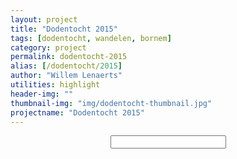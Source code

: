 ```yaml
---
layout: project
title: "Dodentocht 2015"
tags: [dodentocht, wandelen, bornem]
category: project
permalink: dodentocht-2015
alias: [/dodentocht/2015]
author: "Willem Lenaerts"
utilities: highlight
header-img: ""
thumbnail-img: "img/dodentocht-thumbnail.jpg"
projectname: "Dodentocht 2015"
---
```

<link rel="stylesheet" type="text/css" href="/css/projects/dodentocht/dodentocht.css" />

<script src="/js/highcharts/highcharts.js"></script>
<script src="/js/highcharts/highcharts-more.js"></script>
<script src="/js/Chart/Chart.min.js"></script>

<script src="/js/dodentocht/dodentocht.js"></script>

<script src="/js/moment/moment.js"></script>

<!--YUI Autocomplete-->
<script src="http://yui.yahooapis.com/3.18.1/build/yui/yui-min.js"></script>

<script>
  namen = {{site.data.dodentocht.namen | jsonify}}
  km = {{site.data.dodentocht.km | jsonify}}
  posts = {{site.data.dodentocht.posts | jsonify}}
  opgaves = {{site.data.dodentocht.opgaves | jsonify}}
  inrace = {{site.data.dodentocht.inrace | jsonify}}
  participants = {{site.data.dodentocht.participants | jsonify}}
  gemiddelde =  {{site.data.dodentocht.gemiddelde | jsonify}}
</script>

<script>
    $(window).load(function() {
        // When the page has loaded
        $("body").css("visibility",'visible')
    });
    $(document).ready(function(){
        // Is er al een zoekopdracht gebeurd?
        search = 0
        
        // Define color variables
        // Define color schemes (equivalent to scss file)
        white = "rgba(255, 255, 255, 0.9)";
        neutral_color = "rgba(214, 213, 213, 1)";
        neutral_color_opac = "rgba(214, 213, 213, 0.2)";
        your_name_color = "rgba(130, 201, 119, 1)";
        your_name_color_opac= "rgba(130, 201, 119, 0.2)";
        your_name_color_opac_2= "rgba(130, 201, 119, 0.7)";
        comp_name_color = "rgba(110, 177, 210, 1)";
        comp_name_color_opac = "rgba(110, 177, 210, 0.2)";
        comp_name_color_opac_2 = "rgba(110, 177, 210, 0.7)";

        colors_neutral = [neutral_color,neutral_color_opac];
        colors_your_name = [your_name_color,your_name_color_opac];
        colors_comp_name = [comp_name_color,comp_name_color_opac];
    
        colors = [colors_your_name,colors_comp_name];        
        
        $(window).resize(function(){
            // Now produce css so that form is centered
            if (search == 0) { // Initiele scherm
                // Vertical center input
                $("#input_row").css("margin-top",($(window).height() - $("#input_row").height())/2)
                
                // $('#input_naam').css({
                //     position:'absolute',
                //     left:($("#input_naam_wrapper").outerWidth()
                //             - $('#input_naam').outerWidth())/2,
                //     top: ($(window).height()
                //             - $('#input_naam').outerHeight())/2
                // });
            } else {
                // Redraw charts only for medium and large screens
                
                if ($(window).width() > 992) {
                    $("#radar_chart").remove()
                    x = document.createElement("CANVAS");
                    x.id = "radar_chart"
                    document.getElementById("radar_chart_wrapper").appendChild(x)
                    
                    x.getContext("2d").canvas.height = $("#dodentocht_table_body").height();
                    x.getContext("2d").canvas.width = 0.8*$("#radar_chart_wrapper").width();
                    
                    $("#radar_chart").addClass("chart-color")
                    $("#radar_chart").css("margin-top",$("#dodentocht_table_head").height())
                    createRadarchart(colors,speed,speed_comp,posts)
                    
                    // Create Line Chart
                    $("#line_chart").remove()
                    x = document.createElement("CANVAS");
                    x.id = "line_chart"
                    document.getElementById("line_chart_wrapper").appendChild(x)
            
                    x.getContext("2d").canvas.height = $("#dodentocht_table_body").height();
                    x.getContext("2d").canvas.width = 0.8*$("#line_chart_wrapper").width();
                    
                    $("#line_chart").addClass("chart-color")
                    $("#line_chart").css("margin-top",$("#dodentocht_table_head").height())
                    createLinechart(colors,time_graph,time_graph_comp)                    
                }

            }
        });

        // To initially run the function:
        $(window).resize();

        // Add 3 attributes to input form (this eliminates need for label to ask for "name?")
        $('#input_naam').attr("value","Naam?");
        $('#input_naam').attr("onfocus","make_blank(this);");
        $('#input_naam').attr("onblur","restore_placeholder(this);");

        // Add 3 attributes to input form (this eliminates need for label to ask for "name?")
        $('#input_naam_comp').attr("value","Gemiddeld");
        $('#input_naam_comp').attr("onfocus","make_blank(this);");
        $('#input_naam_comp').attr("onblur","restore_placeholder_comp(this);");

        // HTML template string
        var nameTemplate =
                '<div class="autocomplete_results">' +
                '{naam}' +
                '</div>';

        YUI().use('autocomplete', 'autocomplete-filters', 'autocomplete-highlighters', function (Y) {
            function nameFormatter(query, results) {
                // Iterate over the array of name result objects and return an
                // array of HTML strings.
                return Y.Array.map(results, function (result) {
                    var naam = result.raw;

                    // Use string substitution to fill out the name template and
                    // return an HTML string for this result.
                    return Y.Lang.sub(nameTemplate, {
                        naam: naam
                    });
                });
            }
            Y.one('#input_naam').plug(Y.Plugin.AutoComplete, {
                resultFormatter : nameFormatter,
                resultFilters    : 'phraseMatch',
                resultHighlighter: 'phraseMatch',
                source           : namen,
                maxResults: 5,
                minQueryLength: 3
            });

            Y.one('#input_naam_comp').plug(Y.Plugin.AutoComplete, {
                resultFormatter : nameFormatter,
                resultFilters    : 'phraseMatch',
                resultHighlighter: 'phraseMatch',
                source           : namen,
                maxResults: 5,
                minQueryLength: 3
            });
            
    });
});
</script>
<script>
function naamClick() {
    // Check if names in library
    names_selected = [$("#input_naam").val(),$("#input_naam_comp").val()]
    
    if (namen.indexOf(names_selected[0]) == -1) {
        return;
    }  
    
    if (names_selected[1] != "Gemiddeld") {
        if (namen.indexOf(names_selected[1]) == -1) {
            return;
        }  
    }
    
    // Hide everything
    $("#wrapper").hide()
    $("#wrapper").show()
    
    // Input boxes
    $("#input_naam_wrapper").removeClass("col-lg-offset-0")
    $("#input_naam_wrapper").removeClass("col-lg-12")
    $("#input_naam_wrapper").addClass("col-lg-6")
    
    if (search == 0) {
        $("#input_naam_wrapper").addClass("input-naam-text-align")
    }
    
    // Reposition input_naam
    $("#input_row").css("margin-top",50)
    $('#input_naam_comp_wrapper').show()
    
    // vs.
    $("#vs").show()
    
    // CSS everything
    javascript_css()
    
    // Show results    
    $("#gauge_chart_row").show();
    
    names_selected = [$("#input_naam").val(),$("#input_naam_comp").val()]

    // Get data via AJAX call
    // Naam
    naam_index = namen.indexOf(names_selected[0])
    
    url_select = "http://www.sway-blog.be/data/dodentocht/namen/" + String(naam_index) + ".json"
    ajax_call_select = $.ajax({
      url: url_select,
      dataType: 'json',
      crossDomain: true, // enable this
    })
    
    // naam_comp
    if (names_selected[1] != "Gemiddeld") {
        naam_comp_index = namen.indexOf(names_selected[1])
        url_select_comp = "http://www.sway-blog.be/data/dodentocht/namen/" + String(naam_comp_index) + ".json"
        ajax_call_select_comp = $.ajax({
          url: url_select_comp,
          dataType: 'json',
          crossDomain: true, // enable this
        })           
    } else {
        ajax_call_select_comp = ""
    }
    // Als data binnen is
   $.when(ajax_call_select,ajax_call_select_comp).done(function(data1,data2){
        // Naam data
        names_selected_position = [data1[0]["position"],0]
        time_total = data1[0]["time_total"]
        speed_total = data1[0]["speed_total"]
        time = data1[0]["time"]
        time_graph = data1[0]["time_graph"]
        speed = data1[0]["speed"]
        
        // Comp data
        if (data2 != "") {
            names_selected_position[1] = data2[0]["position"]
            time_comp_total = data2[0]["time_total"]
            speed_comp_total = data2[0]["speed_total"]
            time_comp = data2[0]["time"]
            time_graph_comp = data2[0]["time_graph"]
            speed_comp = data2[0]["speed"]            
        }
        
        // Gemiddeld
        else {
            time_comp_total = gemiddelde["time_total"]
            speed_comp_total = gemiddelde["speed_total"]
            
            // Voor gemiddelde time_comp berekenen
            time_graph_comp = jQuery.extend(true, [], gemiddelde["time_graph"]);
            time_graph_comp[0] = time_graph[0]
            
            time_comp = []
            time_comp.push(time[0])
            
            for (i=1;i<time.length;i++) {
                
                time_graph_comp_string_i = moment((moment(time_graph_comp[i-1]).unix() + time_graph_comp[i]/Math.pow(10, 9))*1000)
                time_graph_comp[i] = time_graph_comp_string_i.format("YYYY-MM-DDTHH:mm:ss")
                time_comp.push(time_graph_comp_string_i.format("HH:mm"))
            }
            
            speed_comp = jQuery.extend(true, [], gemiddelde["speed"]);
        }
        // Create Gauge Chart
        if (data2 != "") {
            createGaugechart_comp(names_selected, names_selected_position,participants)
        } else {
            createGaugechart(names_selected, names_selected_position,participants)
        }
        // Fill Table
        fillTable(names_selected,names_selected_position,participants, time_total, speed_total, time_comp_total,speed_comp_total, posts,km,time,speed,time_comp,speed_comp, opgaves, inrace)
        javascript_css()
        
        // Create Radar Chart
        $("#radar_chart").remove()
        x = document.createElement("CANVAS");
        x.id = "radar_chart"
        document.getElementById("radar_chart_wrapper").appendChild(x)
        
        if ($(window).width() > 992) {
            x.getContext("2d").canvas.height = $("#dodentocht_table_body").height();
            x.getContext("2d").canvas.width = 0.8*$("#radar_chart_wrapper").width();
        } else {
            x.getContext("2d").canvas.height = 0.8*$("#dodentocht_table_body").height();
            x.getContext("2d").canvas.width = $("#radar_chart_wrapper").width();            
        }
        
        $("#radar_chart").addClass("chart-color")
        $("#radar_chart").css("margin-top",$("#dodentocht_table_head").height())
        createRadarchart(colors,speed,speed_comp,posts)
        
        // Create Line Chart
        $("#line_chart").remove()
        x = document.createElement("CANVAS");
        x.id = "line_chart"
        document.getElementById("line_chart_wrapper").appendChild(x)
        
        if ($(window).width() > 992) {
            x.getContext("2d").canvas.height = $("#dodentocht_table_body").height();
            x.getContext("2d").canvas.width = 0.8*$("#line_chart_wrapper").width();
         } else {
            x.getContext("2d").canvas.height = 0.8*$("#dodentocht_table_body").height();
            x.getContext("2d").canvas.width = $("#line_chart_wrapper").width();            
        }
        $("#line_chart").addClass("chart-color")
        $("#line_chart").css("margin-top",$("#dodentocht_table_head").height())
        createLinechart(colors,time_graph,time_graph_comp)
        
        // Show everything
        // $("#wrapper").show()
        
        // Tell the system a search has been executed
        search = 1
   })
   
}
</script>
<script>
    function make_blank (oInput)
    {
        if (!('placeholder' in oInput))
            oInput.placeholder = oInput.value;
        if (oInput.value != oInput.placeholder)
            oInput.value = '';
    }

    function restore_placeholder (oInput)
    {
        if (search == 0) {
            if (oInput.value == '' && 'placeholder' in oInput)
                oInput.value = 'Naam?';
        } else {
             if (oInput.value == '' && 'placeholder' in oInput)
                oInput.value = names_selected[0];           
        }
    }

    function restore_placeholder_comp (oInput)
    {
        if (oInput.value == '' && 'placeholder' in oInput)
            oInput.value = names_selected[1];
    }
</script>

<script>
    function loading() {
        $("#header_table").css("display","none");
        $("#wrapper").css("display","none");
        $('#loading').css("display","block");


        // Keep header wrapper on top
        $('#header_wrapper').css("margin-top",50);

        // Vertically centralize loading gif
        var margin_top = ($(window).height()-$('#loading').height())/2 - $("#header_wrapper").height();
        $('#loading').css("margin-top",margin_top);

    }
</script>

<div id="input_row" class="row" style="text-align:center;">
    <div id = "input_naam_wrapper" class="col-lg-12 col-lg-offset-0 col-sm-12 col-xs-12">
        <form>
            <input id="input_naam" type="text" />
            <input id="input_naam_button" type="submit" onclick="naamClick()" style="position: absolute; left: -9999px; width: 1px; height: 1px;"/>
        </form>
    </div>
    <div id = "vs" class="hidden-lg hidden-md col-sm-12 col-xs-12" style="font-family:monospace;text-align:center;display:none;">vs.</div>
    <div id = "input_naam_comp_wrapper" class="col-lg-6 col-sm-12 col-xs-12 input-naam-comp-text-align" style="display:none;">
        <form>
            <input id="input_naam_comp" type="text"/>
            <input id="input_naam_comp_button" type="submit" onclick="naamClick()" style="position: absolute; left: -9999px; width: 1px; height: 1px;"/>
        </form>
    </div>
</div>

<br>

<div id="gauge_chart_row" class="row" style="display:none;">
    <div id="gauge_chart_wrapper" class="col-lg-4 col-lg-offset-4">
        <div id="gauge_chart" style="width:100%;height:250px;"></div>
    </div>
</div>

<br>

<div id="wrapper" class="row" style="display:none;">
    <div id="table_wrapper" class="col-lg-4 col-lg-push-4">
        <table cellspacing='0' id="dodentocht_table" class="tablesorter">
            <thead id="dodentocht_table_head">
                <tr>
                    <th class="col-lg-4 col-sm-2 col-xs-2" colspan="1" style="visibility: hidden; background-color: transparent; opacity: 0;"></th>
                    <th class="hidden-lg hidden-md col-sm-1 hidden-xs" colspan="1" style="visibility: hidden; background-color: transparent; opacity: 0;"></th>
                    <th class="col-lg-1 col-sm-1 hidden-xs" colspan="1" style="visibility: hidden; background-color: transparent; opacity: 0;"></th>
                    <th class="col-lg-1 col-sm-1 hidden-xs" colspan="1" style="visibility: hidden; background-color: transparent; opacity: 0;"></th>
                    
                    <th id ="th_your_name" class= "col-lg-3 col-sm-3 col-xs-5 your_name" colspan="2"></th>
                    
                    <th id ="th_comp" class= "col-lg-3 col-sm-3 col-xs-5 comp_name" colspan="2"></th>
                    
                </tr>
                <tr>
                    <th id ="th_posts" class= "col-lg-2 col-md-2 col-sm-2 col-xs-4 neutral post">Post</th>
                    <th id ="th_km" class= "neutral hidden-lg hidden-md col-sm-1 hidden-xs">Km</th>
                    <th id ="th_inrace" class= "neutral col-lg-1 col-md-1 col-sm-1 hidden-xs">In race</th>
                    
                    <th class= "neutral col-lg-1 col-md-1 hidden-sm hidden-xs">Op-<br>gaves</th>
                    <th class= "neutral hidden-lg hidden-md col-sm-1 hidden-xs">Opgaves</th>
                    
                    <th id ="th_time" class= "your_name col-lg-2 col-md-2 col-sm-2 col-xs-2">Tijd</th>
                    <th id ="th_speed" class= "your_name col-lg-2 col-md-2 col-sm-2 col-xs-2">Snelheid</th>
                    <th id ="th_time" class= "comp_name col-lg-2 col-md-2 col-sm-2 col-xs-2">Tijd</th>
                    <th id ="th_speed" class= "comp_name col-lg-2 col-md-2 col-sm-2 col-xs-2">Snelheid</th>
                </tr>
            </thead>
            <tbody id="dodentocht_table_body">
            </tbody>
        </table>
    </div>
    
    <div id="radar_chart_wrapper" class="col-lg-4 col-lg-pull-4 chart-wrapper">
        <canvas id="radar_chart" class="chart-color"></canvas>
    </div>
    
    <div id="line_chart_wrapper" class="col-lg-4 chart-wrapper">
        <canvas id="line_chart" class="chart-color"></canvas>
    </div>
</div>